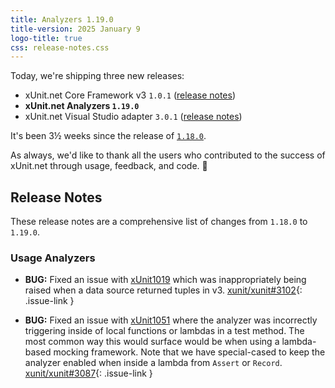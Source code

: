 ```yaml
---
title: Analyzers 1.19.0
title-version: 2025 January 9
logo-title: true
css: release-notes.css
---
```


Today, we're shipping three new releases:

* xUnit.net Core Framework v3 `1.0.1` ([release notes](/releases/v3/1.0.1))
* **xUnit.net Analyzers `1.19.0`**
* xUnit.net Visual Studio adapter `3.0.1` ([release notes](/releases/visualstudio/3.0.1))

It's been 3½ weeks since the release of [`1.18.0`](1.18.0).

As always, we'd like to thank all the users who contributed to the success of xUnit.net through usage, feedback, and code. 🎉

## Release Notes

These release notes are a comprehensive list of changes from `1.18.0` to `1.19.0`.

### Usage Analyzers

* **BUG:** Fixed an issue with [xUnit1019](/xunit.analyzers/rules/xUnit1019) which was inappropriately being raised when a data source returned tuples in v3. [xunit/xunit#3102](https://github.com/xunit/xunit/issues/3102){: .issue-link }

* **BUG:** Fixed an issue with [xUnit1051](/xunit.analyzers/rules/xUnit1051) where the analyzer was incorrectly triggering inside of local functions or lambdas in a test method. The most common way this would surface would be when using a lambda-based mocking framework. Note that we have special-cased to keep the analyzer enabled when inside a lambda from `Assert` or `Record`. [xunit/xunit#3087](https://github.com/xunit/xunit/issues/3087){: .issue-link }
